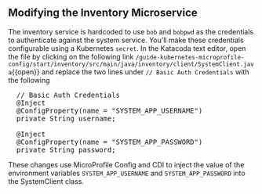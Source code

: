 ## Modifying the Inventory Microservice

The inventory service is hardcoded to use `bob` and `bobpwd` as the credentials to authenticate against the system service. You’ll make these credentials configurable using a Kubernetes `secret`. In the Katacoda text editor, open the file by clicking on the following link `/guide-kubernetes-microprofile-config/start/inventory/src/main/java/inventory/client/SystemClient.java`{{open}} and replace the two lines under `// Basic Auth Credentials` with the following

<pre class="file" data-target="clipboard">
  // Basic Auth Credentials
  @Inject
  @ConfigProperty(name = "SYSTEM_APP_USERNAME")
  private String username;

  @Inject
  @ConfigProperty(name = "SYSTEM_APP_PASSWORD")
  private String password;
</pre>

These changes use MicroProfile Config and CDI to inject the value of the environment variables `SYSTEM_APP_USERNAME` and `SYSTEM_APP_PASSWORD` into the SystemClient class.
